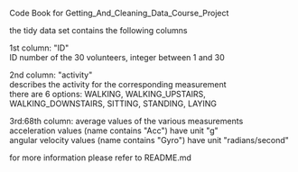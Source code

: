 Code Book for Getting_And_Cleaning_Data_Course_Project

the tidy data set contains the following columns <br />

1st column: "ID" <br />
ID number of the 30 volunteers, integer between 1 and 30 <br />

2nd column: "activity" <br />
describes the activity for the corresponding measurement <br />
there are 6 options: WALKING, WALKING_UPSTAIRS, WALKING_DOWNSTAIRS, SITTING, STANDING, LAYING <br />

3rd:68th column: average values of the various measurements <br />
acceleration values (name contains "Acc") have unit "g" <br />
angular velocity values (name contains "Gyro") have unit "radians/second" <br />

for more information please refer to README.md <br />
